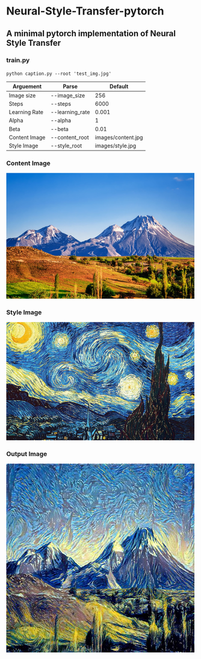 # Neural-Style-Transfer-pytorch

## A minimal pytorch implementation of Neural Style Transfer

### train.py

`python caption.py --root 'test_img.jpg'`

| Arguement | Parse | Default |
| ----------- | ----------- | ----------- |
| Image size | --image_size | 256 |
| Steps | --steps | 6000 |
| Learning Rate | --learning_rate | 0.001 |
| Alpha | --alpha | 1 |
| Beta | --beta | 0.01 |
| Content Image | --content_root | images/content.jpg |
| Style Image | --style_root | images/style.jpg |



### Content Image

<img src="https://github.com/rutvij-25/Neural-Style-Transfer-pytorch/blob/main/images/content.jpg" width="500">

### Style Image

<img src="https://github.com/rutvij-25/Neural-Style-Transfer-pytorch/blob/main/images/style.jpg" width="500">

### Output Image

<img src="https://github.com/rutvij-25/Neural-Style-Transfer-pytorch/blob/main/images/generated.jpg" width="500">

